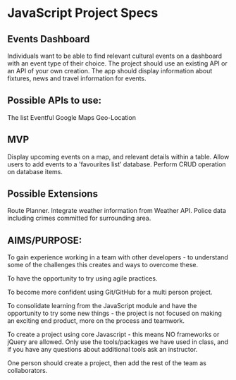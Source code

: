 # JavaScript Project Specs

## Events Dashboard
Individuals want to be able to find relevant cultural events on a dashboard with an event type of their choice.
The project should use an existing API or an API of your own creation.
The app should display information about fixtures, news and travel information for events.

## Possible APIs to use:
The list
Eventful
Google Maps
Geo-Location

## MVP
Display upcoming events on a map, and relevant details within a table.
Allow users to add events to a 'favourites list' database.
Perform CRUD operation on database items.

## Possible Extensions
Route Planner.
Integrate weather information from Weather API.
Police data including crimes committed for surrounding area.

## AIMS/PURPOSE:
To gain experience working in a team with other developers - to understand some of the challenges this creates and ways to overcome these.

To have the opportunity to try using agile practices.

To become more confident using Git/GitHub for a multi person project.

To consolidate learning from the JavaScript module and have the opportunity to try some new things - the project is not focused on making an exciting end product, more on the process and teamwork.

To create a project using core Javascript - this means NO frameworks or jQuery are allowed. Only use the tools/packages we have used in class, and if you have any questions about additional tools ask an instructor.

One person should create a project, then add the rest of the team as collaborators.
